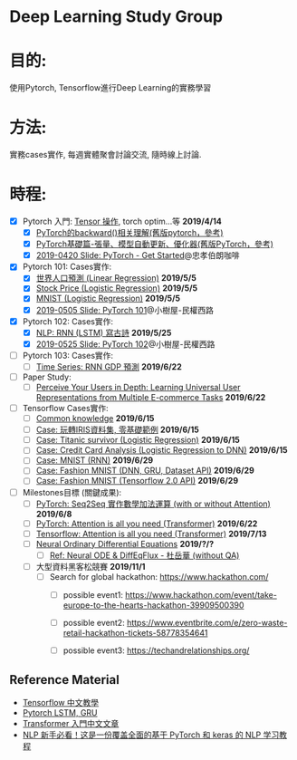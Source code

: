 # Deep Learning Study Group

# 目的:
使用Pytorch, Tensorflow進行Deep Learning的實務學習
# 方法:
實務cases實作, 每週實體聚會討論交流, 隨時線上討論.
# 時程:
+ [X] Pytorch 入門: [Tensor 操作][16], torch optim...等 **2019/4/14**
  + [X] [PyTorch的backward()相关理解(舊版pytorch，參考)][17]
  + [X] [PyTorch基礎篇-張量、模型自動更新、優化器(舊版PyTorch，參考)][18]
  + [X] [2019-0420 Slide: PyTorch - Get Started][21]@忠孝伯朗咖啡 
+ [X] Pytorch 101: Cases實作: 
  + [X] [世界人口預測 (Linear Regression)][6] **2019/5/5**
  + [X] [Stock Price (Logistic Regression)][7] **2019/5/5**
  + [X] [MNIST (Logistic Regression)][12] **2019/5/5**
  + [X] [2019-0505 Slide: PyTorch 101][23]@小樹屋-民權西路
+ [X] Pytorch 102: Cases實作: 
  + [X] [NLP: RNN (LSTM) 寫古詩][24] **2019/5/25**
  + [X] [2019-0525 Slide: PyTorch 102][25]@小樹屋-民權西路
+ [ ] Pytorch 103: Cases實作: 
  + [ ] [Time Series: RNN GDP 預測][28] **2019/6/22**
+ [ ] Paper Study: 
  + [ ] [Perceive Your Users in Depth: Learning Universal User Representations from Multiple E-commerce Tasks][27] **2019/6/22**  
+ [ ] Tensorflow Cases實作: 
  + [ ] [Common knowledge][3] **2019/6/15**
  + [ ] [Case: 玩轉IRIS資料集, 零基礎範例][5] **2019/6/15**
  + [ ] [Case: Titanic survivor (Logistic Regression)][13] **2019/6/15**
  + [ ] [Case: Credit Card Analysis (Logistic Regression to DNN)][15] **2019/6/15**
  + [ ] [Case: MNIST (RNN)][2] **2019/6/29**
  + [ ] [Case: Fashion MNIST (DNN, GRU, Dataset API)][1] **2019/6/29**
  + [ ] [Case: Fashion MNIST (Tensorflow 2.0 API)][9] **2019/6/29**
+ [ ] Milestones目標 (關鍵成果):
  + [ ] [PyTorch: Seq2Seq 實作數學加法運算 (with or without Attention)][20] **2019/6/8**
  + [ ] [PyTorch: Attention is all you need (Transformer)][4] **2019/6/22**
  + [ ] [Tensorflow: Attention is all you need (Transformer)][8] **2019/7/13**
  + [ ] [Neural Ordinary Differential Equations][14] **2019/?/?**
    + [ ] [Ref: Neural ODE & DiffEqFlux - 杜岳華 (without QA)][22]
  + [ ] 大型資料黑客松競賽 **2019/11/1**
    + [ ] Search for global hackathon: https://www.hackathon.com/
      + [ ] possible event1: https://www.hackathon.com/event/take-europe-to-the-hearts-hackathon-39909500390
      + [ ] possible event2: https://www.eventbrite.com/e/zero-waste-retail-hackathon-tickets-58778354641
      + [ ] possible event3: https://techandrelationships.org/
  

## Reference Material
+ [Tensorflow 中文教學][10]
+ [Pytorch LSTM, GRU][19]
+ [Transformer 入門中文文章][11]
+ [NLP 新手必看！这是一份覆盖全面的基于 PyTorch 和 keras 的 NLP 学习教程][26]

[1]:https://colab.research.google.com/drive/1Nn_9cdSK9yH4nWJx-vdKat8NWnmjopu0
[2]:https://colab.research.google.com/drive/18FqI18psdH30WUJ1uPd6zVgK2AwxO_Bj
[3]:https://medium.com/the-artificial-impostor/notes-understanding-tensorflow-part-1-5f0ebb253ad4
[4]:https://github.com/jadore801120/attention-is-all-you-need-pytorch
[5]:https://www.jianshu.com/p/b86c020747f9
[6]:https://github.com/ZhiqingXiao/pytorch-book/blob/master/chapter05_linear/population.ipynb
[7]:https://github.com/ZhiqingXiao/pytorch-book/blob/master/chapter06_logistic/stock_volume.ipynb
[8]:https://github.com/princewen/tensorflow_practice/tree/master/basic/Basic-Transformer-Demo
[9]:https://www.jianshu.com/p/c7a280600da8
[10]:https://github.com/Hvass-Labs/TensorFlow-Tutorials-Chinese
[11]:https://voidism.github.io/note/2019/02/05/Transformer_Intro/
[12]:https://medium.com/jovian-io/image-classification-using-logistic-regression-in-pytorch-ebb96cc9eb79
[13]:https://codability.in/a-guide-tensorflow-logistic-regression-part-6/
[14]:https://rkevingibson.github.io/blog/neural-networks-as-ordinary-differential-equations/
[15]:https://ipythonquant.wordpress.com/2018/06/20/from-logistic-regression-in-scikit-learn-to-deep-learning-with-tensorflow-a-fraud-detection-case-study-part-iii/
[16]:https://medium.com/jovian-io/pytorch-basics-tensors-and-gradients-eb2f6e8a6eee
[17]:https://blog.csdn.net/douhaoexia/article/details/78821428
[18]:https://fgc.stpi.narl.org.tw/activity/videoDetail/4b1141305d9cd231015d9d0992ef0030
[19]:https://zhuanlan.zhihu.com/p/39191116
[20]:http://zake7749.github.io/2017/09/28/Sequence-to-Sequence-tutorial/
[21]:https://docs.google.com/presentation/d/e/2PACX-1vSVi_bYmbEMRDYON1sJJZfcG2KidmPjh-X7zeoNn7s6eidzgdJgOJevW3xxE2dhO1i6qN-OBM8tnHpq/pub?start=false&loop=false&delayms=3000
[22]:https://www.youtube.com/watch?v=hAA_AfVB89M&app=desktop
[23]:https://docs.google.com/presentation/d/e/2PACX-1vRjpbhBYS6YsE_d03gDK65cWTKFsyko_2XaOCKMYWbPnjZo8eieCExmwycm7sNCuNNb0aiofW96819z/pub?start=false&loop=false&delayms=3000
[24]:https://github.com/chenyuntc/pytorch-book/tree/master/chapter9-%E7%A5%9E%E7%BB%8F%E7%BD%91%E7%BB%9C%E5%86%99%E8%AF%97(CharRNN)
[25]:https://docs.google.com/presentation/d/e/2PACX-1vRDk0aKx6IzVRYPWpwejwoucfgBsltQ_DSF1qftvzeKUGRdmsBz6MQOdLymbP_nwdYJALhG--LvFb3o/pub?start=false&loop=false&delayms=3000
[26]:https://www.leiphone.com/news/201903/lMKp1UxI4aOprIlv.html?fbclid=IwAR3zvIi_LX5KEJR0_wi9rQdH7rI60qojvZL5Qdjd_diymQU9DzatjgsMhkk
[27]:http://delivery.acm.org/10.1145/3220000/3219828/p596-ni.pdf?ip=114.36.19.203&id=3219828&acc=OPENTOC&key=4D4702B0C3E38B35%2E4D4702B0C3E38B35%2E4D4702B0C3E38B35%2E054E54E275136550&__acm__=1559229270_eebb4e18d2fc52764722da7a634be401
[28]:https://github.com/ZhiqingXiao/pytorch-book/tree/master/chapter09_RNN
